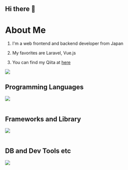 ## Hi there 👋

# About Me

1. I'm a web frontend and backend developer from Japan

2. My favorites are Laravel, Vue.js

3. You can find my Qiita at [here](https://)

![](https://github-readme-stats.vercel.app/api/top-langs?username=violet-koki&show_icons=true&locale=en&layout=compact)

## Programming Languages

<img src="https://skillicons.dev/icons?i=html,css,php,js,typescript" /> <br /><br />

## Frameworks and Library

<img src="https://skillicons.dev/icons?i=vue,nodejs,express,laravel" /> <br /><br />

## DB and Dev Tools etc

<img src="https://skillicons.dev/icons?i=mysql,postgresql,docker,git,github,vscode,aws" /> <br /><br />